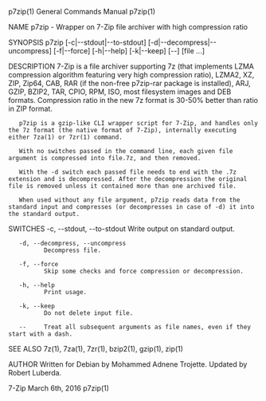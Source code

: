 p7zip(1)                                                                                                                                        General Commands Manual                                                                                                                                        p7zip(1)

NAME
       p7zip - Wrapper on 7-Zip file archiver with high compression ratio

SYNOPSIS
       p7zip [-c|--stdout|--to-stdout] [-d|--decompress|--uncompress] [-f|--force] [-h|--help] [-k|--keep] [--] [file ...]

DESCRIPTION
       7-Zip  is  a file archiver supporting 7z (that implements LZMA compression algorithm featuring very high compression ratio), LZMA2, XZ, ZIP, Zip64, CAB, RAR (if the non-free p7zip-rar package is installed), ARJ, GZIP, BZIP2, TAR, CPIO, RPM, ISO, most filesystem images and DEB formats.  Compression ratio
       in the new 7z format is 30-50% better than ratio in ZIP format.

       p7zip is a gzip-like CLI wrapper script for 7-Zip, and handles only the 7z format (the native format of 7-Zip), internally executing either 7za(1) or 7zr(1) command.

       With no switches passed in the command line, each given file argument is compressed into file.7z, and then removed.

       With the -d switch each passed file needs to end with the .7z extension and is decompressed. After the decompression the original file is removed unless it contained more than one archived file.

       When used without any file argument, p7zip reads data from the standard input and compresses (or decompresses in case of -d) it into the standard output.

SWITCHES
       -c, --stdout, --to-stdout
              Write output on standard output.

       -d, --decompress, --uncompress
              Decompress file.

       -f, --force
              Skip some checks and force compression or decompression.

       -h, --help
              Print usage.

       -k, --keep
              Do not delete input file.

       --     Treat all subsequent arguments as file names, even if they start with a dash.

SEE ALSO
       7z(1), 7za(1), 7zr(1), bzip2(1), gzip(1), zip(1)

AUTHOR
       Written for Debian by Mohammed Adnene Trojette. Updated by Robert Luberda.

7-Zip                                                                                                                                               March 6th, 2016                                                                                                                                            p7zip(1)
